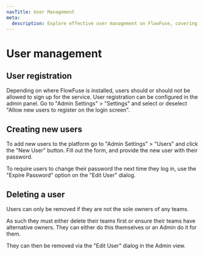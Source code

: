 ```yaml
---
navTitle: User Management
meta:
  description: Explore effective user management on FlowFuse, covering registration, user creation, password management, and team ownership.
---
```


# User management

## User registration

Depending on where FlowFuse is installed, users should or should not be allowed 
to sign up for the service. User registration can be configured in the admin panel.
Go to "Admin Settings" > "Settings" and select or deselect "Allow new users to register on the login screen".

## Creating new users

To add new users to the platform go to "Admin Settings" > "Users" and click the
"New User" button. Fill out the form, and provide the new user with their password.

To require users to change their password the next time they log in, use the "Expire Password" option
on the "Edit User" dialog.

## Deleting a user

Users can only be removed if they are not the sole owners of any teams.

As such they must either delete their teams first or ensure their teams have
alternative owners. They can either do this themselves or an Admin do it for them.

They can then be removed via the "Edit User" dialog in the Admin view.
